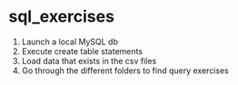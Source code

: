 # sql_exercises

1. Launch a local MySQL db
2. Execute create table statements
3. Load data that exists in the csv files 
4. Go through the different folders to find query exercises


